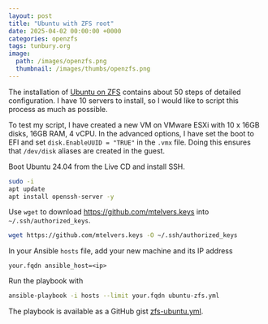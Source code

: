 ```yaml
---
layout: post
title: "Ubuntu with ZFS root"
date: 2025-04-02 00:00:00 +0000
categories: openzfs
tags: tunbury.org
image:
  path: /images/openzfs.png
  thumbnail: /images/thumbs/openzfs.png
---
```


The installation of [Ubuntu on ZFS](https://openzfs.github.io/openzfs-docs/Getting%20Started/Ubuntu/Ubuntu%2022.04%20Root%20on%20ZFS.html)
contains about 50 steps of detailed configuration. I have 10 servers to install, so I would like to script this process as much as possible.

To test my script, I have created a new VM on VMware ESXi with 10 x 16GB
disks, 16GB RAM, 4 vCPU. In the advanced options, I have set the boot to
EFI and set `disk.EnableUUID = "TRUE"` in the `.vmx` file. Doing this
ensures that `/dev/disk` aliases are created in the guest.

Boot Ubuntu 24.04 from the Live CD and install SSH.

```sh
sudo -i
apt update
apt install openssh-server -y
```

Use `wget` to download https://github.com/mtelvers.keys into `~/.ssh/authorized_keys`.

```sh
wget https://github.com/mtelvers.keys -O ~/.ssh/authorized_keys
```

In your Ansible `hosts` file, add your new machine and its IP address

```
your.fqdn ansible_host=<ip>
```

Run the playbook with

```sh
ansible-playbook -i hosts --limit your.fqdn ubuntu-zfs.yml
```

The playbook is available as a GitHub gist [zfs-ubuntu.yml](https://gist.github.com/mtelvers/2cbeb5e35f43f5e461aa0c14c4a0a6b8).

